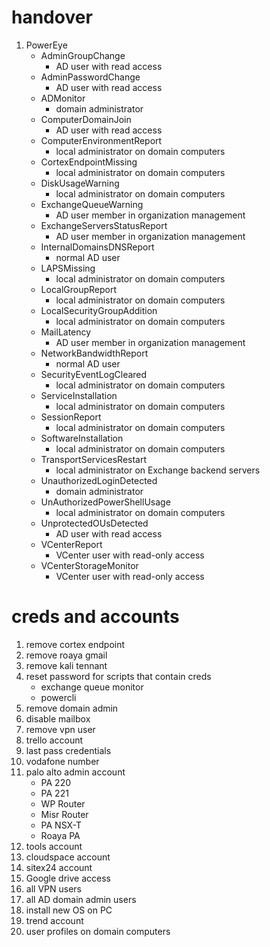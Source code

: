 # handover
1. PowerEye
	- AdminGroupChange
		- AD user with read access
	- AdminPasswordChange
		- AD user with read access
	- ADMonitor
		- domain administrator
	- ComputerDomainJoin
		- AD user with read access
	- ComputerEnvironmentReport
		- local administrator on domain computers
	- CortexEndpointMissing
		- local administrator on domain computers
	- DiskUsageWarning
		- local administrator on domain computers
	- ExchangeQueueWarning
		- AD user member in organization management
	- ExchangeServersStatusReport
		- AD user member in organization management
	- InternalDomainsDNSReport
		- normal AD user
	- LAPSMissing
		- local administrator on domain computers
	- LocalGroupReport
		- local administrator on domain computers
	- LocalSecurityGroupAddition
		- local administrator on domain computers
	- MailLatency
		- AD user member in organization management
	- NetworkBandwidthReport
		- normal AD user
	- SecurityEventLogCleared
		- local administrator on domain computers
	- ServiceInstallation
		- local administrator on domain computers
	- SessionReport
		- local administrator on domain computers
	- SoftwareInstallation
		- local administrator on domain computers
	- TransportServicesRestart
		- local administrator on Exchange backend servers
	- UnauthorizedLoginDetected
		- domain administrator
	- UnAuthorizedPowerShellUsage
		- local administrator on domain computers
	- UnprotectedOUsDetected
		- AD user with read access
	- VCenterReport
		- VCenter user with read-only access
	- VCenterStorageMonitor
		- VCenter user with read-only access

# creds and accounts
1. remove cortex endpoint
2. remove roaya gmail
3. remove kali tennant
4. reset password for scripts that contain creds
	- exchange queue monitor
	- powercli
5. remove domain admin
6. disable mailbox
7. remove vpn user
8. trello account
9. last pass credentials
10. vodafone number
11. palo alto admin account
	- PA 220
	- PA 221
	- WP Router
	- Misr Router
	- PA NSX-T
	- Roaya PA
12. tools account
13. cloudspace account
14. sitex24 account
15. Google drive access
16. all VPN users
17. all AD domain admin users
18. install new OS on PC
19. trend account
20. user profiles on domain computers